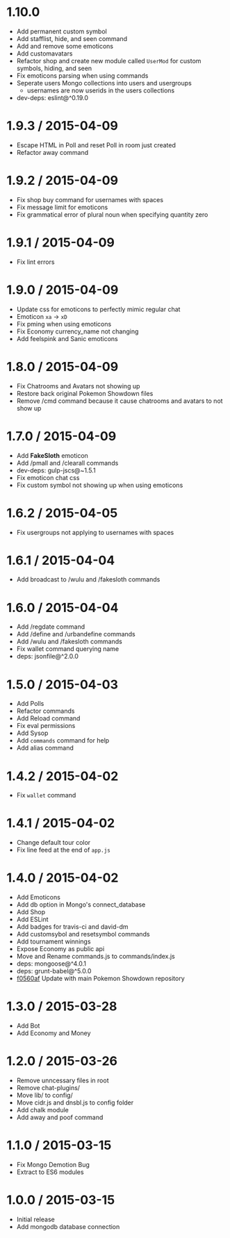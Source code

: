 1.10.0
==================

  * Add permanent custom symbol
  * Add stafflist, hide, and seen command
  * Add and remove some emoticons
  * Add customavatars
  * Refactor shop and create new module called `UserMod` for custom
  symbols, hiding, and seen
  * Fix emoticons parsing when using commands
  * Seperate users Mongo collections into users and usergroups
    - usernames are now userids in the users collections
  * dev-deps: eslint@^0.19.0

1.9.3 / 2015-04-09
==================

  * Escape HTML in Poll and reset Poll in room just created
  * Refactor away command

1.9.2 / 2015-04-09
==================

  * Fix shop buy command for usernames with spaces
  * Fix message limit for emoticons
  * Fix grammatical error of plural noun when specifying quantity zero

1.9.1 / 2015-04-09
==================

  * Fix lint errors

1.9.0 / 2015-04-09
==================

  * Update css for emoticons to perfectly mimic regular chat
  * Emoticon `xa` -> `xD`
  * Fix pming when using emoticons
  * Fix Economy currency_name not changing
  * Add feelspink and Sanic emoticons

1.8.0 / 2015-04-09
==================

  * Fix Chatrooms and Avatars not showing up
  * Restore back original Pokemon Showdown files
  * Remove /cmd command because it cause chatrooms and avatars to not show up

1.7.0 / 2015-04-09
==================

  * Add __FakeSloth__ emoticon
  * Add /pmall and /clearall commands
  * dev-deps: gulp-jscs@~1.5.1
  * Fix emoticon chat css
  * Fix custom symbol not showing up when using emoticons

1.6.2 / 2015-04-05
==================

  * Fix usergroups not applying to usernames with spaces

1.6.1 / 2015-04-04
==================

  * Add broadcast to /wulu and /fakesloth commands

1.6.0 / 2015-04-04
==================

  * Add /regdate command
  * Add /define and /urbandefine commands
  * Add /wulu and /fakesloth commands
  * Fix wallet command querying name
  * deps: jsonfile@^2.0.0

1.5.0 / 2015-04-03
==================

  * Add Polls
  * Refactor commands
  * Add Reload command
  * Fix eval permissions
  * Add Sysop
  * Add `commands` command for help
  * Add alias command

1.4.2 / 2015-04-02
==================

  * Fix `wallet` command

1.4.1 / 2015-04-02
==================

  * Change default tour color
  * Fix line feed at the end of `app.js`

1.4.0 / 2015-04-02
==================

  * Add Emoticons
  * Add db option in Mongo's connect_database
  * Add Shop
  * Add ESLint
  * Add badges for travis-ci and david-dm
  * Add customsybol and resetsymbol commands
  * Add tournament winnings
  * Expose Economy as public api
  * Move and Rename commands.js to commands/index.js
  * deps: mongoose@^4.0.1
  * deps: grunt-babel@^5.0.0
  * [f0560af][f0560af] Update with main Pokemon Showdown repository

[f0560af]: https://github.com/FakeSloth/wulu/commit/f0560afbc739da2a6779636783f6bb8c3ec2b154

1.3.0 / 2015-03-28
==================

  * Add Bot
  * Add Economy and Money

1.2.0 / 2015-03-26
==================

  * Remove unncessary files in root
  * Remove chat-plugins/
  * Move lib/ to config/
  * Move cidr.js and dnsbl.js to config folder
  * Add chalk module
  * Add away and poof command

1.1.0 / 2015-03-15
==================

  * Fix Mongo Demotion Bug
  * Extract to ES6 modules

1.0.0 / 2015-03-15
==================

  * Initial release
  * Add mongodb database connection
